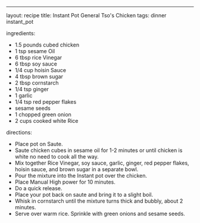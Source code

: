 ---

layout: recipe
title: Instant Pot General Tso's Chicken
tags: dinner instant_pot

ingredients:
- 1.5 pounds cubed chicken
- 1 tsp sesame Oil
- 6 tbsp rice Vinegar
- 6 tbsp soy sauce
- 1/4 cup hoisin Sauce
- 4 tbsp brown sugar
- 2 tbsp cornstarch
- 1/4 tsp ginger
- 1 garlic
- 1/4 tsp red pepper flakes
- sesame seeds
- 1 chopped green onion
- 2 cups cooked white Rice

directions:
- Place pot on Saute.
- Saute chicken cubes in sesame oil for 1-2 minutes or until chicken is white no need to cook all the way.
- Mix together Rice Vinegar, soy sauce, garlic, ginger, red pepper flakes, hoisin sauce, and brown sugar in a separate bowl.
- Pour the mixture into the Instant pot over the chicken.
- Place Manual High power for 10 minutes.
- Do a quick release.
- Place your pot back on saute and bring it to a slight boil.
- Whisk in cornstarch until the mixture turns thick and bubbly, about 2 minutes.
- Serve over warm rice. Sprinkle with green onions and sesame seeds.
